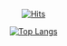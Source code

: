   <div align=center>
	
  [![Hits](https://hits.seeyoufarm.com/api/count/incr/badge.svg?url=https%3A%2F%2Fgithub.com%2Fhanakim120&count_bg=%23CA8EDF&title_bg=%23BEBEBE&icon=&icon_color=%23C4C4C4&title=hits&edge_flat=false)](https://hits.seeyoufarm.com)
	


[![Top Langs](https://github-readme-stats.vercel.app/api/top-langs/?username=hanakim120&layout=compact)](https://github.com/anuraghazra/github-readme-stats)
  </div>
